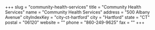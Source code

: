 +++
slug = "community-health-services"
title = "Community Health Services"
name = "Community Health Services"
address = "500 Albany Avenue"
cityIndexKey = "city-ct-hartford"
city = "Hartford"
state = "CT"
postal = "06120"
website = ""
phone = "860-249-9625"
fax = ""
+++

